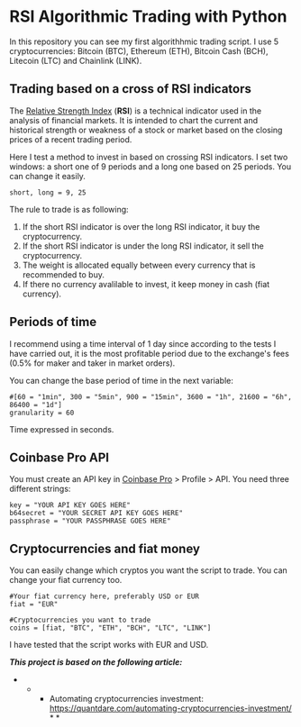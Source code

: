 # RSI Algorithmic Trading with Python

In this repository you can see my first algorithhmic trading script. I use 5 cryptocurrencies: Bitcoin (BTC), Ethereum (ETH), Bitcoin Cash (BCH), Litecoin (LTC) and Chainlink (LINK).

## Trading based on a cross of RSI indicators

The  [Relative Strength Index](https://en.wikipedia.org/wiki/Relative_strength_index) (**RSI**) is a technical indicator used in the analysis of financial markets. It is intended to chart the current and historical strength or weakness of a stock or market based on the closing prices of a recent trading period.

Here I test a method to invest in based on crossing RSI indicators. I set two windows: a short one of 9 periods and a long one based on 25 periods. You can change it easily.

```
short, long = 9, 25
```

The rule to trade is as following:

1. If the short RSI indicator is over the long RSI indicator, it buy the cryptocurrency.
2. If the short RSI indicator is under the long RSI indicator, it sell the cryptocurrency.
3. The weight is allocated equally between every currency that is recommended to buy.
4. If there no currency avalilable to invest, it keep money in cash (fiat currency).

## Periods of time

I recommend using a time interval of 1 day since according to the tests I have carried out, it is the most profitable period due to the exchange's fees (0.5% for maker and taker in market orders).

You can change the base period of time in the next variable:

```
#[60 = "1min", 300 = "5min", 900 = "15min", 3600 = "1h", 21600 = "6h", 86400 = "1d"]
granularity = 60
```
Time expressed in seconds.

## Coinbase Pro API

You must create an API key in [Coinbase Pro](https://pro.coinbase.com/) > Profile > API. You need three different strings:

```
key = "YOUR API KEY GOES HERE"
b64secret = "YOUR SECRET API KEY GOES HERE"
passphrase = "YOUR PASSPHRASE GOES HERE"
```

## Cryptocurrencies and fiat money

You can easily change which cryptos you want the script to trade. You can change your fiat currency too.

```
#Your fiat currency here, preferably USD or EUR
fiat = "EUR"

#Cryptocurrencies you want to trade
coins = [fiat, "BTC", "ETH", "BCH", "LTC", "LINK"]
```

I have tested that the script works with EUR and USD.


***This project is based on the following article:***
* * - Automating cryptocurrencies investment: https://quantdare.com/automating-cryptocurrencies-investment/ * *
